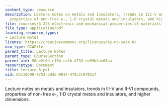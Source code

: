 ```yaml
---
content_type: resource
description: Lecture notes on metals and insulators, trends in III-V and II-VI compounds,
  properties of non-free e-, 1-D crystal metals and insulators, and higher dimensions.
file: /courses/3-225-electronic-and-mechanical-properties-of-materials-fall-2007/6b110b909753ad4d0814478c2c0702a7_lecture_6.pdf
file_type: application/pdf
learning_resource_types:
- Lecture Notes
license: https://creativecommons.org/licenses/by-nc-sa/4.0/
ocw_type: OCWFile
parent_title: Lecture Notes
parent_type: CourseSection
parent_uid: 50ae2c6d-c15b-cafb-d733-ee89bfae03aa
resourcetype: Document
title: lecture_6.pdf
uid: 6b110b90-9753-ad4d-0814-478c2c0702a7
---
```

Lecture notes on metals and insulators, trends in III-V and II-VI compounds, properties of non-free e-, 1-D crystal metals and insulators, and higher dimensions.